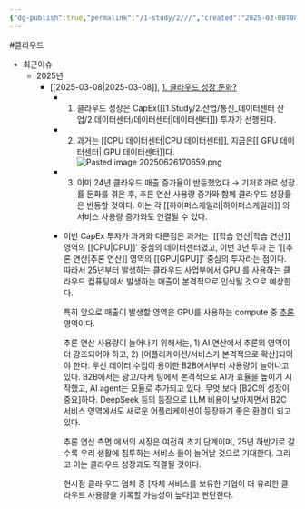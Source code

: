 ```yaml
---
{"dg-publish":true,"permalink":"/1-study/2///","created":"2025-03-08T08:02:02.013+09:00","updated":"2025-06-26T17:07:01.358+09:00"}
---
```


#클라우드 

- 최근이슈
	- 2025년
		- [[2025-03-08\|2025-03-08]], [1. 클라우드 성장 둔화?](미래에셋증권_산업_해외산업_20250228094402.pdf#page=5&selection=13,0,20,1&color=yellow)
			- 1) 클라우드 성장은 CapEx([[1.Study/2.산업/통신_데이터센터 산업/2.데이터센터/데이터센터\|데이터센터]]) 투자가 선행된다. 
			- 2) 과거는 [[CPU 데이터센터\|CPU 데이터센터]], 지금은[[ GPU 데이터센터\| GPU 데이터센터]]다. ![Pasted image 20250626170659.png](/img/user/attachments/Pasted%20image%2020250626170659.png)
			- 3) 이미 24년 클라우드 매출 증가율이 반등했었다 → 기저효과로 성장률 둔화를 겪은 후, 추론 연산 사용량 증가와 함께 클라우드 성장률은 반등할 것이다. 이는 각 [[하이퍼스케일러\|하이퍼스케일러]] 의 서비스 사용량 증가와도 연결될 수 있다.
			- 이번 CapEx 투자가 과거와 다른점은 과거는 '[[학습 연산\|학습 연산]] 영역의 [[CPU\|CPU]]' 중심의 데이터센터였고, 이번 3년 투자 는 '[[추론 연산\|추론 연산]] 영역의 [[GPU\|GPU]]' 중심의 투자라는 점이다. 따라서 25년부터 발생하는 클라우드 사업부에서 GPU 를 사용하는 클라우드 컴퓨팅에서 발생하는 매출이 본격적으로 인식될 것으로 예상한다. 
			  
			  특히 앞으로 매출이 발생할 영역은 GPU를 사용하는 compute 중 [추론](inference) 영역이다. 
			  
			  추론 연산 사용량이 늘어나기 위해서는, 1) AI 연산에서 추론의 영역이 더 강조되어야 하고, 2) [어플리케이션/서비스가 본격적으로 확산]되어야 한다. 우선 데이터 수집이 용이한 B2B에서부터 사용량이 늘어나고 있다. B2B에서는 광고/마케 팅에서 본격적으로 AI가 효율을 높이기 시작했고, AI agent는 모듈로 추가되고 있다. 무엇 보다 [B2C의 성장이 중요]하다. DeepSeek 등의 등장으로 LLM 비용이 낮아지면서 B2C 서비스 영역에서도 새로운 어플리케이션이 등장하기 좋은 환경이 되고 있다. 
			  
			  추론 연산 측면 에서의 시장은 여전히 초기 단계이며, 25년 하반기로 갈수록 우리 생활에 침투하는 서비스 들이 늘어날 것으로 기대한다. 그리고 이는 클라우드 성장과도 직결될 것이다. 
			  
			  현시점 클라 우드 업체 중 [자체 서비스를 보유한 기업이 더 유리한 클라우드 사용량을 기록할 가능성이 높다]고 판단한다.